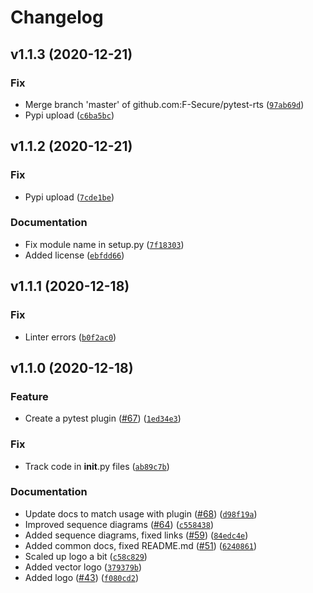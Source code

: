 # Changelog

<!--next-version-placeholder-->

## v1.1.3 (2020-12-21)
### Fix
* Merge branch 'master' of github.com:F-Secure/pytest-rts ([`97ab69d`](https://github.com/F-Secure/pytest-rts/commit/97ab69de2ce6447b638978017ba74a3ab9db94c8))
* Pypi upload ([`c6ba5bc`](https://github.com/F-Secure/pytest-rts/commit/c6ba5bc66c4969ea9f432b275c209a26a7d2c2cf))

## v1.1.2 (2020-12-21)
### Fix
* Pypi upload ([`7cde1be`](https://github.com/F-Secure/pytest-rts/commit/7cde1be414b980ecb5fb45eac24d7696aacf0b28))

### Documentation
* Fix module name in setup.py ([`7f18303`](https://github.com/F-Secure/pytest-rts/commit/7f183036384bccd45fb93203a26a0ae3198b80e3))
* Added license ([`ebfdd66`](https://github.com/F-Secure/pytest-rts/commit/ebfdd6624606201976df03463248106cfdb5b964))

## v1.1.1 (2020-12-18)
### Fix
* Linter errors ([`b0f2ac0`](https://github.com/F-Secure/pytest-rts/commit/b0f2ac04937d3a36ba9697001949fb9cc12946c9))

## v1.1.0 (2020-12-18)
### Feature
* Create a pytest plugin ([#67](https://github.com/F-Secure/pytest-rts/issues/67)) ([`1ed34e3`](https://github.com/F-Secure/pytest-rts/commit/1ed34e3f6591f627f93dbacad213236f08237258))

### Fix
* Track code in __init__.py files ([`ab89c7b`](https://github.com/F-Secure/pytest-rts/commit/ab89c7b9eb98435c0ab00cf1a43393f907126743))

### Documentation
* Update docs to match usage with plugin ([#68](https://github.com/F-Secure/pytest-rts/issues/68)) ([`d98f19a`](https://github.com/F-Secure/pytest-rts/commit/d98f19aebff37b4a20946a5438bf11888a86b6b1))
* Improved sequence diagrams ([#64](https://github.com/F-Secure/pytest-rts/issues/64)) ([`c558438`](https://github.com/F-Secure/pytest-rts/commit/c5584386897f0c100ed5f26db0d5fd28bc2f76b7))
* Added sequence diagrams, fixed links ([#59](https://github.com/F-Secure/pytest-rts/issues/59)) ([`84edc4e`](https://github.com/F-Secure/pytest-rts/commit/84edc4e2f3e87e762114801c0f63ce2d155e6cf2))
* Added common docs, fixed README.md ([#51](https://github.com/F-Secure/pytest-rts/issues/51)) ([`6240861`](https://github.com/F-Secure/pytest-rts/commit/6240861f8da7ed1895940d1171ecc56067e9ea5c))
* Scaled up logo a bit ([`c58c829`](https://github.com/F-Secure/pytest-rts/commit/c58c8299e2b10d87db6f456cabe17dfc6d4bb955))
* Added vector logo ([`379379b`](https://github.com/F-Secure/pytest-rts/commit/379379bf4538f3cb74c9abab1c29892a1a03235f))
* Added logo ([#43](https://github.com/F-Secure/pytest-rts/issues/43)) ([`f080cd2`](https://github.com/F-Secure/pytest-rts/commit/f080cd2a1658ba7ee04b7b6e53b28339ffcc6db3))
